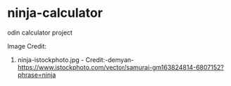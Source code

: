 # ninja-calculator
odin calculator project

Image Credit:
1. ninja-istockphoto.jpg - Credit:-demyan-
https://www.istockphoto.com/vector/samurai-gm163824814-6807152?phrase=ninja

